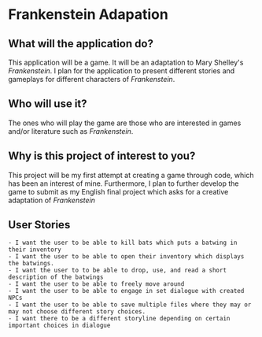 # Frankenstein Adapation

## What will the application do?
This application will be a game. It will be an adaptation to Mary Shelley's *Frankenstein*.
I plan for the application to present different stories and gameplays for different characters of *Frankenstein*.
## Who will use it?
The ones who will play the game are those who are interested in games and/or literature such as *Frankenstein*.
## Why is this project of interest to you?
This project will be my first attempt at creating a game through code, which has been an interest of mine.
Furthermore, I plan to further develop the game to submit as my English final project which asks for a
creative adaptation of *Frankenstein*

## User Stories
    - I want the user to be able to kill bats which puts a batwing in their inventory
    - I want the user to be able to open their inventory which displays the batwings.
    - I want the user to to be able to drop, use, and read a short description of the batwings
    - I want the user to be able to freely move around
    - I want the user to be able to engage in set dialogue with created NPCs
    - I want the user to be able to save multiple files where they may or may not choose different story choices.
    - I want there to be a different storyline depending on certain important choices in dialogue
